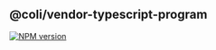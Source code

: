 ## @coli/vendor-typescript-program

[![NPM version](https://img.shields.io/npm/v/@coli/vendor-typescript-program.svg)](https://www.npmjs.org/package/@coli/vendor-typescript-program)

